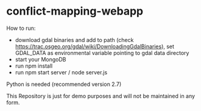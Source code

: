 # conflict-mapping-webapp

How to run:
- download gdal binaries and add to path (check https://trac.osgeo.org/gdal/wiki/DownloadingGdalBinaries), 
  set GDAL_DATA as environmental variable pointing to gdal data directory
- start your MongoDB
- run npm install
- run npm start server / node server.js

Python is needed (recommended version 2.7)

This Repository is just for demo purposes and will not be maintained in any form.